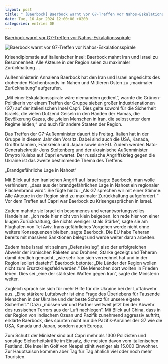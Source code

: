 ```yaml
---
layout: post
title: " [Baerbock] Baerbock warnt vor G7-Treffen vor Nahos-Eskalationsspirale"
date: Tue, 16 Apr 2024 12:00:00 +0200
categories: entries DE
---
```

[Baerbock warnt vor G7-Treffen vor Nahos-Eskalationsspirale](https://www.schwaebische.de/politik/baerbock-warnt-vor-g7-treffen-vor-nahos-eskalationsspirale-2447082)

![Baerbock warnt vor G7-Treffen vor Nahos-Eskalationsspirale](https://cdn.schwaebische.de/2024/04/17/e2f1345d-1cdc-4540-81da-5c36fecf93ff.jpeg)

Krisendiplomatie auf italienischer Insel: Baerbock mahnt Iran und Israel zu Besonnenheit. Alle Akteure in der Region seien zu maximaler Zurückhaltung ...

Außenministerin Annalena Baerbock hat den Iran und Israel angesichts des drohenden Flächenbrands im Nahen und Mittleren Osten zu „maximaler Zurückhaltung“ aufgerufen.

„Mit einer Eskalationsspirale wäre niemandem gedient“, warnte die Grünen-Politikerin vor einem Treffen der Gruppe sieben großer Industrienationen (G7) auf der italienischen Insel Capri. Dies gelte sowohl für die Sicherheit Israels, die vielen Dutzend Geiseln in den Händen der Hamas, die Bevölkerung Gazas, die „vielen Menschen in Iran, die selbst unter dem Regime leiden,“ und auch für andere Staaten der Region.

Das Treffen der G7-Außenminister dauert bis Freitag. Italien hat in der Gruppe in diesem Jahr den Vorsitz. Dabei sind auch die USA, Kanada, Großbritannien, Frankreich und Japan sowie die EU. Zudem werden Nato-Generalsekretär Jens Stoltenberg und der ukrainische Außenminister Dmytro Kuleba auf Capri erwartet. Der russische Angriffskrieg gegen die Ukraine ist das zweite bestimmende Thema des Treffens.

„Brandgefährliche Lage in Nahost“

Mit Blick auf den iranischen Angriff auf Israel sagte Baerbock, man wolle verhindern, „dass aus der brandgefährlichen Lage in Nahost ein regionaler Flächenbrand wird“. Sie fügte hinzu: „Als G7 sprechen wir mit einer Stimme: Alle Akteure in der Region sind zu maximaler Zurückhaltung aufgefordert.“ Vor dem Treffen auf Capri war Baerbock zu Krisengesprächen in Israel.

Zudem mahnte sie Israel ein besonnenes und verantwortungsvolles Handeln an. „Ich rede hier nicht von klein beigeben. Ich rede hier von einer klugen Zurückhaltung, die nichts weniger ist als Stärke“, sagte sie am Flughafen von Tel Aviv. Irans gefährliches Vorgehen werde nicht ohne weitere Konsequenzen bleiben, sagte Baerbock. Die EU habe Teheran bereits mit massiven Sanktionen belegt und werde weiter daran arbeiten.

Zudem habe Israel mit seinem „Defensivsieg“, also der erfolgreichen Abwehr der iranischen Raketen und Drohnen, Stärke gezeigt und Teheran damit deutlich gemacht, „wie sehr Iran sich verrechnet hat und in der Region isoliert dasteht“. Baerbock betonte: „Die Länder der Region wollen nicht zum Ersatzkriegsfeld werden.“ Die Menschen dort wollten in Frieden leben. Dies sei „eine der stärksten Waffen gegen Iran“, sagte die Ministerin weiter.

Zugleich sprach sie sich für mehr Hilfe für die Ukraine bei der Luftabwehr aus. „Eine stärkere Luftabwehr ist eine Frage des Überlebens für Tausende Menschen in der Ukraine und der beste Schutz für unsere eigene Sicherheit.“ Dazu „müssen wir und Partner weltweit jetzt bei der Abwehr des russischen Terrors aus der Luft nachlegen“. Mit Blick auf China, dass in der Region von Indischem Ozean und Pazifik zunehmend aggressiv auftritt, erklärte Baerbock, dies spürten nicht nur die Pazifik-Anrainer der G7 wie die USA, Kanada und Japan, sondern auch Europa.

Zum Schutz der Minister sind auf Capri mehr als 1300 Polizisten und sonstige Sicherheitskräfte im Einsatz, die meisten davon vom italienischen Festland. Die Insel im Golf von Neapel zählt weniger als 15.000 Einwohner. Zur Hauptsaison kommen aber Tag für Tag ähnlich viel oder noch mehr Touristen.

